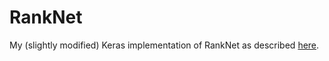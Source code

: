 # RankNet
My (slightly modified) Keras implementation of RankNet as described [here](http://icml.cc/2015/wp-content/uploads/2015/06/icml_ranking.pdf).
